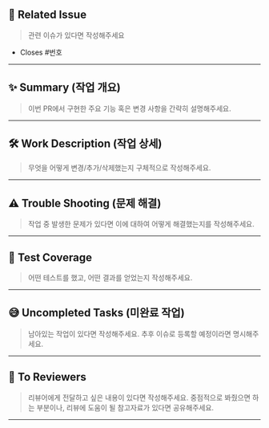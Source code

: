 ## 📌 Related Issue
> 관련 이슈가 있다면 작성해주세요
- Closes #번호

---
## ✨ Summary (작업 개요)
> 이번 PR에서 구현한 주요 기능 혹은 변경 사항을 간략히 설명해주세요.

---
## 🛠 Work Description (작업 상세)
> 무엇을 어떻게 변경/추가/삭제했는지 구체적으로 작성해주세요.


---
## ⚠️ Trouble Shooting (문제 해결)
> 작업 중 발생한 문제가 있다면 이에 대하여 어떻게 해결했는지를 작성해주세요.


---
## 🧪 Test Coverage
> 어떤 테스트를 했고, 어떤 결과를 얻었는지 작성해주세요.


---
## 😅 Uncompleted Tasks (미완료 작업)
> 남아있는 작업이 있다면 작성해주세요.
> 추후 이슈로 등록할 예정이라면 명시해주세요.

---
## 📢 To Reviewers
> 리뷰어에게 전달하고 싶은 내용이 있다면 작성해주세요.
> 중점적으로 봐줬으면 하는 부분이나, 리뷰에 도움이 될 참고자료가 있다면 공유해주세요.

---
